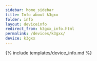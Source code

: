 ```yaml
---
sidebar: home_sidebar
title: Info about k3gxx
folder: info
layout: deviceinfo
redirect_from: k3gxx_info.html
permalink: /devices/k3gxx/
device: k3gxx
---
```

{% include templates/device_info.md %}
